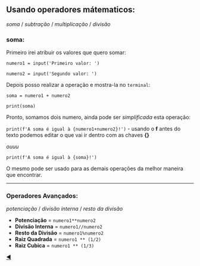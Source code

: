 ## Usando operadores mátematicos:
*soma* / *subtração* / *multiplicação* / *divisão*

### soma:

Primeiro irei atribuir os valores que quero somar:

`numero1 = input('Primeiro valor: ')`

`numero2 = input('Segundo valor: ')`

Depois posso realizar a operação e mostra-la no `terminal`:

`soma = numero1 + numero2`

`print(soma)`

Pronto, somamos dois numero, ainda pode ser *simplificada* esta operação:

`print(f'A soma é igual à {numero1+numero2}!')` - usando o **f** antes do texto podemos editar o que vai ir dentro com as chaves **{}**

*ouuu*

`print(f'A soma é igual à {soma}!')`


O mesmo pode ser usado para as demais operações da melhor maneira que encontrar.

---
### Operadores Avançados:
*potenciação* / *divisão interna* / *resto da divisão*

* **Potenciação** = `numero1**numero2`
* **Divisão Interna** = `numero1//numero2`
* **Resto da Divisão** = `numero1%numero2`
* **Raiz Quadrada** = `numero1 ** (1/2)`
* **Raiz Cubica** = `numero1 ** (1/3)`

[:arrow_backward:](https://github.com/duartecgustavo/Python-Progress/blob/master/conteudo/indice.md)
